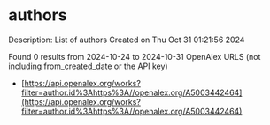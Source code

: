 # authors
Description: List of authors
Created on Thu Oct 31 01:21:56 2024

Found 0 results from 2024-10-24 to 2024-10-31
OpenAlex URLS (not including from_created_date or the API key)
- [https://api.openalex.org/works?filter=author.id%3Ahttps%3A//openalex.org/A5003442464](https://api.openalex.org/works?filter=author.id%3Ahttps%3A//openalex.org/A5003442464)

